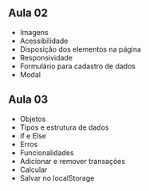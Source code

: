 ## Aula 02

- Imagens
- Acessibilidade
- Disposição dos elementos na página
- Responsividade
- Formulário para cadastro de dados
- Modal

## Aula 03

- Objetos
- Tipos e estrutura de dados
- if e Else
- Erros
- Funcionalidades
- Adicionar e remover transações
- Calcular
- Salvar no localStorage

